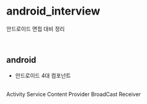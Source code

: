 # android_interview
안드로이드 면접 대비 정리

<br>

## android
* 안드로이드 4대 컴포넌트
<br>
Activity
Service
Content Provider
BroadCast Receiver
